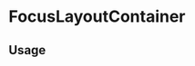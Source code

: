 <!--
!!!! Autogenerated File !!!!
This file was created by @livekit/components-docs-gen and should not be changed manually.
The contents of this file can be replaced at any time which would lead to the loss of all manual changes.
-->

# FocusLayoutContainer

## Usage

<!--USAGE_INSERT_MARKER->


## Props

| Name | Type | Default | Description |
| --- | --- | --- | --- |
| focusTrack | `TrackReference` |  |  |
| participants | `Participant[]` |  |  |

